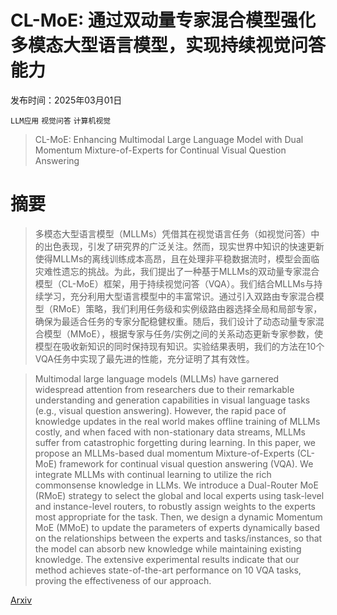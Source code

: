 # CL-MoE: 通过双动量专家混合模型强化多模态大型语言模型，实现持续视觉问答能力

发布时间：2025年03月01日

`LLM应用` `视觉问答` `计算机视觉`

> CL-MoE: Enhancing Multimodal Large Language Model with Dual Momentum Mixture-of-Experts for Continual Visual Question Answering

# 摘要

> 多模态大型语言模型（MLLMs）凭借其在视觉语言任务（如视觉问答）中的出色表现，引发了研究界的广泛关注。然而，现实世界中知识的快速更新使得MLLMs的离线训练成本高昂，且在处理非平稳数据流时，模型会面临灾难性遗忘的挑战。为此，我们提出了一种基于MLLMs的双动量专家混合模型（CL-MoE）框架，用于持续视觉问答（VQA）。我们结合MLLMs与持续学习，充分利用大型语言模型中的丰富常识。通过引入双路由专家混合模型（RMoE）策略，我们利用任务级和实例级路由器选择全局和局部专家，确保为最适合任务的专家分配稳健权重。随后，我们设计了动态动量专家混合模型（MMoE），根据专家与任务/实例之间的关系动态更新专家参数，使模型在吸收新知识的同时保持现有知识。实验结果表明，我们的方法在10个VQA任务中实现了最先进的性能，充分证明了其有效性。

> Multimodal large language models (MLLMs) have garnered widespread attention from researchers due to their remarkable understanding and generation capabilities in visual language tasks (e.g., visual question answering). However, the rapid pace of knowledge updates in the real world makes offline training of MLLMs costly, and when faced with non-stationary data streams, MLLMs suffer from catastrophic forgetting during learning. In this paper, we propose an MLLMs-based dual momentum Mixture-of-Experts (CL-MoE) framework for continual visual question answering (VQA). We integrate MLLMs with continual learning to utilize the rich commonsense knowledge in LLMs. We introduce a Dual-Router MoE (RMoE) strategy to select the global and local experts using task-level and instance-level routers, to robustly assign weights to the experts most appropriate for the task. Then, we design a dynamic Momentum MoE (MMoE) to update the parameters of experts dynamically based on the relationships between the experts and tasks/instances, so that the model can absorb new knowledge while maintaining existing knowledge. The extensive experimental results indicate that our method achieves state-of-the-art performance on 10 VQA tasks, proving the effectiveness of our approach.

[Arxiv](https://arxiv.org/abs/2503.00413)